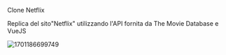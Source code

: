 Clone Netflix

Replica del sito"Netflix" utilizzando l'API fornita da The Movie Database e VueJS

![1701186699749](https://github.com/AlessioMontebello90/vite-boolflix/assets/134722770/ea3c8961-878b-4b21-9f81-ba1b2d1fef20)
